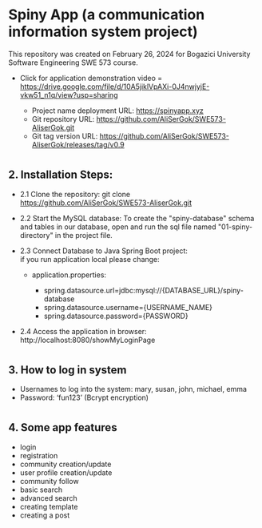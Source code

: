 # Spiny App (a communication information system project)

This repository was created on February 26, 2024 for Bogazici University Software Engineering SWE 573 course. 

* Click for application demonstration video = https://drive.google.com/file/d/10A5jiklVpAXi-0J4nwjyjE-vkw51_n1q/view?usp=sharing

  - Project name deployment URL: https://spinyapp.xyz
  - Git repository URL: https://github.com/AliSerGok/SWE573-AliserGok.git
  - Git tag version URL: https://github.com/AliSerGok/SWE573-AliserGok/releases/tag/v0.9
#

## 2. Installation Steps:
* 2.1 Clone the repository:
git clone <https://github.com/AliSerGok/SWE573-AliserGok.git>
* 2.2 Start the MySQL database:
To create the "spiny-database" schema and tables in our database, open and run the
sql file named "01-spiny-directory" in the project file.
* 2.3 Connect Database to Java Spring Boot project:<br>
  if you run application local please change:<br>
   - application.properties:<br>
  
     - spring.datasource.url=jdbc:mysql://{DATABASE_URL}/spiny-database
     - spring.datasource.username={USERNAME_NAME}
     - spring.datasource.password={PASSWORD}

* 2.4 Access the application in browser: http://localhost:8080/showMyLoginPage
# 

## 3. How to log in system
* Usernames to log into the system:
mary, susan, john, michael, emma
* Password:
‘fun123’ (Bcrypt encryption)
#

## 4. Some app features
* login
* registration
* community creation/update
* user profile creation/update
* community follow
* basic search
* advanced search
* creating template
* creating a post


